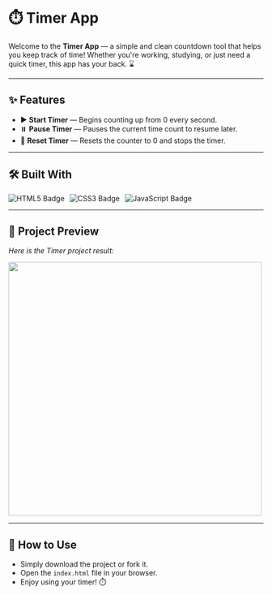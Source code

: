 # ⏱️ Timer App

Welcome to the **Timer App** — a simple and clean countdown tool that helps you keep track of time! Whether you're working, studying, or just need a quick timer, this app has your back. ⌛

---

## ✨ Features

- ▶️ **Start Timer** — Begins counting up from 0 every second.
- ⏸️ **Pause Timer** — Pauses the current time count to resume later.
- 🔄 **Reset Timer** — Resets the counter to 0 and stops the timer.

---

## 🛠️ Built With

<div align="center" style="display: flex; gap: 10px;">
  <img src="https://img.shields.io/badge/HTML5-E34F26?style=for-the-badge&logo=html5&logoColor=white" alt="HTML5 Badge" />
  <img src="https://img.shields.io/badge/CSS3-1572B6?style=for-the-badge&logo=css3&logoColor=white" alt="CSS3 Badge" />
  <img src="https://img.shields.io/badge/JavaScript-F7DF1E?style=for-the-badge&logo=javascript&logoColor=black" alt="JavaScript Badge" />
</div>

---

## 📸 Project Preview

*Here is the Timer project result:*

<img src="https://github.com/user-attachments/assets/a0ad83ed-18bb-4432-85a2-f1a6886b09c2" width="500" />

---

## 📂 How to Use

- Simply download the project or fork it.
- Open the `index.html` file in your browser.
- Enjoy using your timer! ⏱️
